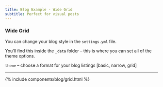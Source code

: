 ```yaml
---
title: Blog Example - Wide Grid
subtitle: Perfect for visual posts
---
```


### Wide Grid
You can change your blog style in the `settings.yml` file.

You'll find this inside the `_data` folder – this is where you can set all of the theme options.

`theme` – choose a format for your blog listings [basic, narrow, grid]

---

 {% include components/blog/grid.html %}  



